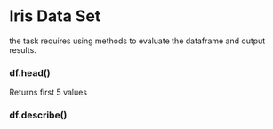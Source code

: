
# Iris  Data Set

the task requires using methods to evaluate the dataframe and output results.

### df.head()
Returns first 5 values

### df.describe()
